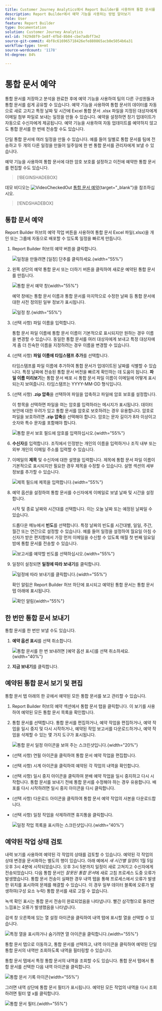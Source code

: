 ```yaml
---
title: Customer Journey Analytics에서 Report Builder를 사용하여 통합 문서를 예약하는 방법
description: Report Builder에서 예약 기능을 사용하는 방법 알아보기
role: User
feature: Report Builder
type: Documentation
solution: Customer Journey Analytics
exl-id: 7429d8f9-1e8f-4fbd-8b04-cbe7adbff3e2
source-git-commit: 4bf8c616965718426efe880865acb0e5054b6a31
workflow-type: tm+mt
source-wordcount: '1178'
ht-degree: 84%

---
```


# 통합 문서 예약

통합 문서를 저장하고 분석을 완료한 후에 예약 기능을 사용하여 팀의 다른 구성원들과 통합 문서를 쉽게 공유할 수 있습니다. 예약 기능을 사용하여 통합 문서의 데이터를 자동으로 새로 고치고 특정 날짜 및 시간에 Excel 통합 문서 .xlsx 파일을 지정된 대상자에게 이메일 첨부 파일로 보내는 일정을 만들 수 있습니다. 예약을 설정하면 정기 업데이트가 자동으로 수신자에게 제공됩니다. 예약 기능을 사용하여 자동 업데이트를 예약하지 않고도 통합 문서를 한 번에 전송할 수도 있습니다.

단일 통합 문서에 여러 일정을 만들 수 있습니다. 예를 들어 일별로 통합 문서를 팀에 전송하고 두 개의 다른 일정을 만들어 일주일에 한 번 통합 문서를 관리자에게 보낼 수 있습니다.

예약 기능을 사용하여 통합 문서에 대한 암호 보호를 설정하고 이전에 예약한 통합 문서를 편집할 수도 있습니다.


>[!BEGINSHADEBOX]

데모 비디오는 ![VideoCheckedOut](/help/assets/icons/VideoCheckedOut.svg) [통합 문서 예약](https://video.tv.adobe.com/v/3413079/?quality=12&learn=on){target="_blank"}을 참조하십시오.

>[!ENDSHADEBOX]


## 통합 문서 예약

Report Builder 허브의 예약 작업 버튼을 사용하여 통합 문서 Excel 파일(.xlsx)을 개인 또는 그룹에 자동으로 배포할 수 있도록 일정을 빠르게 만듭니다.

1. Report Builder 허브의 예약 버튼을 클릭합니다.

   ![일정을 만들려면 [일정] 단추를 클릭하세요.](./assets/schedule-button.png){width="55%"}

1. 왼쪽 상단의 예약 통합 문서 또는 더하기 버튼을 클릭하여 새로운 예약된 통합 문서를 만듭니다.

   ![통합 문서 예약 창](./assets/schedule-workbook.png){width="55%"}

   예약 창에는 통합 문서 이름과 통합 문서를 마지막으로 수정한 날짜 등 통합 문서에 대한 사전 정의된 일부 정보가 표시됩니다.

   ![일정 창.](./assets/schedule-pane.png){width="55%"}

1. (선택 사항) 파일 이름을 입력합니다.

   통합 문서 파일 이름에 통합 문서 이름이 기본적으로 표시되지만 원하는 경우 이름을 변경할 수 있습니다. 동일한 통합 문서를 여러 대상자에게 보내고 특정 대상자에게 좀 더 친숙한 이름을 지정하려는 경우 이름을 변경할 수 있습니다.

1. (선택 사항) **파일 이름에 타임스탬프 추가**&#x200B;를 선택합니다.

   타임스탬프를 파일 이름에 추가하여 통합 문서가 업데이트된 날짜를 식별할 수 있습니다. 특정 날짜에 전송된 통합 문서 버전을 빠르게 확인하는 데 도움이 됩니다. **파일 이름 미리보기**&#x200B;는 통합 문서 배포 시 통합 문서 파일 이름이 이메일에 어떻게 표시되는지 보여줍니다. 타임스탬프는 YYYY-MM-DD 형식입니다.

1. (선택 사항) **.zip 압축**&#x200B;을 선택하여 파일을 압축하고 파일에 암호 보호를 설정합니다.

   이 항목을 선택하면 파일을 여는 암호를 입력하라는 메시지가 표시됩니다. 데이터 보안에 대한 우려가 있고 통합 문서를 암호로 보호하려는 경우 유용합니다. 암호로 파일을 보호하려면 **.zip 압축**&#x200B;을 선택해야 합니다. 암호는 문자 길이가 8자 이상이고 숫자와 특수 문자를 포함해야 합니다.

   ![통합 문서 보호 필드에 암호를 입력하십시오.](./assets/zip-compression.png){width="55%"}

1. **수신자**&#x200B;를 입력합니다. 조직에서 인정받는 개인의 이름을 입력하거나 조직 내부 또는 외부 개인의 이메일 주소를 입력할 수 있습니다.

1. 이메일의 **제목** 및 수신자에 대한 설명을 입력합니다. 제목에 통합 문서 파일 이름이 기본적으로 표시되지만 필요한 경우 제목을 수정할 수 있습니다. 설명 섹션의 세부 정보를 추가할 수 있습니다.

   ![제목 필드에 제목을 입력합니다.](./assets/recipients-subject.png){width="55%"}

1. 예약 옵션을 설정하여 통합 문서를 수신자에게 이메일로 보낼 날짜 및 시간을 설정합니다.

   시작 및 종료 날짜와 시간대를 선택합니다. 이는 오늘 날짜 또는 예정된 날짜일 수 있습니다.

   드롭다운 메뉴에서 **빈도**&#x200B;를 선택합니다. 특정 날짜의 빈도를 시간대별, 일일, 주간, 월간 또는 연간으로 설정할 수 있습니다. 예를 들어 일정을 설정하여 월요일 아침 수신자가 받은 편지함에서 가장 먼저 이메일을 수신할 수 있도록 매월 첫 번째 일요일 밤에 통합 문서를 전송할 수 있습니다.

   ![보고서를 예약할 빈도를 선택하십시오.](./assets/frequency.png){width="55%"}

1. 일정이 설정되면 **일정에 따라 보내기**&#x200B;를 클릭합니다.

   ![일정에 따라 보내기를 클릭합니다.](./assets/send-on-schedule.png){width="55%"}

   확인 알림은 Report Builder 허브 하단에 표시되고 예약된 통합 문서는 통합 문서 탭 아래에 표시됩니다.

   ![확인 알림](./assets/confirmation-toast.png){width="55%"}

## 한 번만 통합 문서 보내기

통합 문서를 한 번만 보낼 수도 있습니다.

1. **예약 옵션 표시**&#x200B;를 선택 취소합니다.

   ![통합 문서를 한 번 보내려면 [예약 옵션 표시]를 선택 취소하세요.](./assets/send-now.png){width="40%"}

1. **지금 보내기**&#x200B;를 클릭합니다.

## 예약된 통합 문서 보기 및 편집

통합 문서 탭 아래의 한 곳에서 예약된 모든 통합 문서를 보고 관리할 수 있습니다.

1. Report Builder 허브의 예약 섹션에서 통합 문서 탭을 클릭합니다. 이 보기를 사용하여 예약된 모든 통합 문서 목록을 확인합니다.

1. 통합 문서를 선택합니다. 통합 문서를 편집하거나, 예약 작업을 편집하거나, 예약 작업을 일시 중지 및 다시 시작하거나, 예약된 작업 보고서를 다운로드하거나, 예약 작업을 삭제할 수 있는 몇 가지 도구가 표시됩니다.

   ![통합 문서 일정 아이콘을 보여 주는 스크린샷입니다.](./assets/schedule-icons.png){width="20%"}

* (선택 사항) 연필 아이콘을 클릭하여 통합 문서 예약 작업을 편집합니다.

* (선택 사항) 시계 아이콘을 클릭하여 예약된 각 작업의 내역을 확인합니다.

* (선택 사항) 일시 중지 아이콘을 클릭하여 분배 예약 작업을 일시 중지하고 다시 시작합니다. 통합 문서를 보내기 전에 통합 문서를 수정해야 하는 경우 유용합니다. 배포를 다시 시작하려면 일시 중지 아이콘을 다시 클릭합니다.

* (선택 사항) 다운로드 아이콘을 클릭하여 통합 문서 예약 작업의 사본을 다운로드합니다.

* (선택 사항) 일정 작업을 삭제하려면 휴지통을 클릭합니다.

  ![일정 작업 목록을 표시하는 스크린샷입니다.](./assets/selected-workbook.png){width="40%"}

## 예약된 작업 상태 검토

내력 보기를 사용하여 예약된 각 작업의 상태를 검토할 수 있습니다. 예약된 각 작업의 상태 변경을 문서화하는 별도의 행이 있습니다. 아래 예에서 *새 시간별 일정*&#x200B;이 1월 5일 오후 3시 4분에 시작되었습니다. 오후 3시 5분까지 일정이 새로 고쳐지고 수신자에게 전송되었습니다. 다음 통합 문서인 *잘못된 통합 문서*&#x200B;에 새로 고침 프로세스 도중 오류가 발생했습니다. 통합 문서 전송이 실패한 경우 내역 탭을 통해 프로세스에서 오류가 발생한 위치를 표시하여 문제를 해결할 수 있습니다. 이 경우 일부 데이터 블록에 오류가 발생하여(구성 요소 누락) 통합 문서를 새로 고칠 수 없습니다.

녹색 확인 표시는 통합 문서 전송이 완료되었음을 나타냅니다. 빨간 삼각형으로 둘러싼 느낌표는 오류가 발생했음을 나타냅니다.

검색 창 오른쪽에 있는 열 설정 아이콘을 클릭하여 내역 탭에 표시할 열을 선택할 수 있습니다.

![특정 열을 표시하거나 숨기려면 열 아이콘을 클릭합니다.](./assets/history.png){width="55%"}

통합 문서 탭으로 이동하고, 통합 문서를 선택하고, 내역 아이콘을 클릭하여 예약된 단일 통합 문서의 내역만 조회하도록 내역을 필터링할 수 있습니다.

통합 문서 탭에서 특정 통합 문서의 내역을 조회할 수도 있습니다. 통합 문서 탭에서 통합 문서를 선택한 다음 내역 아이콘을 클릭합니다.

![통합 문서 기록 아이콘](./assets/history2.png){width="55%"}

그러면 내역 상단에 통합 문서 필터가 표시됩니다. 예약된 모든 작업의 내역을 다시 조회하려면 필터 옆 x를 클릭합니다.

![통합 문서 필터.](./assets/history3.png){width="55%"}
